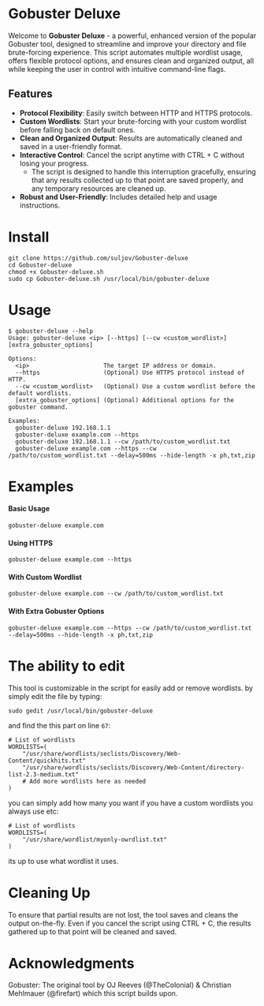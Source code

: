 # Gobuster Deluxe

Welcome to **Gobuster Deluxe** - a powerful, enhanced version of the popular Gobuster tool, designed to streamline and improve your directory and file brute-forcing experience. This script automates multiple wordlist usage, offers flexible protocol options, and ensures clean and organized output, all while keeping the user in control with intuitive command-line flags.

## Features

- **Protocol Flexibility**: Easily switch between HTTP and HTTPS protocols.
- **Custom Wordlists**: Start your brute-forcing with your custom wordlist before falling back on default ones.
- **Clean and Organized Output**: Results are automatically cleaned and saved in a user-friendly format.
- **Interactive Control**: Cancel the script anytime with CTRL + C without losing your progress.
  - The script is designed to handle this interruption gracefully, ensuring that any results collected up to that point are saved properly, and any temporary resources are cleaned up.
- **Robust and User-Friendly**: Includes detailed help and usage instructions.


# Install

```
git clone https://github.com/suljov/Gobuster-deluxe
cd Gobuster-deluxe
chmod +x Gobuster-deluxe.sh
sudo cp Gobuster-deluxe.sh /usr/local/bin/gobuster-deluxe 
```

# Usage

```
$ gobuster-deluxe --help
Usage: gobuster-deluxe <ip> [--https] [--cw <custom_wordlist>] [extra_gobuster_options]

Options:
  <ip>                     The target IP address or domain.
  --https                  (Optional) Use HTTPS protocol instead of HTTP.
  --cw <custom_wordlist>   (Optional) Use a custom wordlist before the default wordlists.
  [extra_gobuster_options] (Optional) Additional options for the gobuster command.

Examples:
  gobuster-deluxe 192.168.1.1
  gobuster-deluxe example.com --https
  gobuster-deluxe 192.168.1.1 --cw /path/to/custom_wordlist.txt
  gobuster-deluxe example.com --https --cw /path/to/custom_wordlist.txt --delay=500ms --hide-length -x ph,txt,zip
```

# Examples

#### Basic Usage
```
gobuster-deluxe example.com
```
#### Using HTTPS
```
gobuster-deluxe example.com --https
```
#### With Custom Wordlist
```
gobuster-deluxe example.com --cw /path/to/custom_wordlist.txt
```
#### With Extra Gobuster Options
```
gobuster-deluxe example.com --https --cw /path/to/custom_wordlist.txt --delay=500ms --hide-length -x ph,txt,zip
```
# The ability to edit
This tool is customizable in the script for easily add or remove wordlists. 
by simply edit the file by typing:
```
sudo gedit /usr/local/bin/gobuster-deluxe
```
and find the this part on line `67`:
```
# List of wordlists
WORDLISTS=(
    "/usr/share/wordlists/seclists/Discovery/Web-Content/quickhits.txt"
    "/usr/share/wordlists/seclists/Discovery/Web-Content/directory-list-2.3-medium.txt"
    # Add more wordlists here as needed
)
```
you can simply add how many you want if you have a custom wordlists you always use etc:
```
# List of wordlists
WORDLISTS=(
    "/usr/share/wordlist/myonly-owrdlist.txt"
)
```
its up to use what wordlist it uses. 


# Cleaning Up
To ensure that partial results are not lost, the tool saves and cleans the output on-the-fly. Even if you cancel the script using CTRL + C, the results gathered up to that point will be cleaned and saved.



# Acknowledgments
Gobuster: The original tool by OJ Reeves (@TheColonial) & Christian Mehlmauer (@firefart) which this script builds upon.




